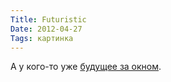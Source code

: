 ```yaml
---
Title: Futuristic
Date: 2012-04-27
Tags: картинка
---
```


А у кого-то уже [будущее за окном](http://www.flickr.com/photos/gooldays/6238198442/).